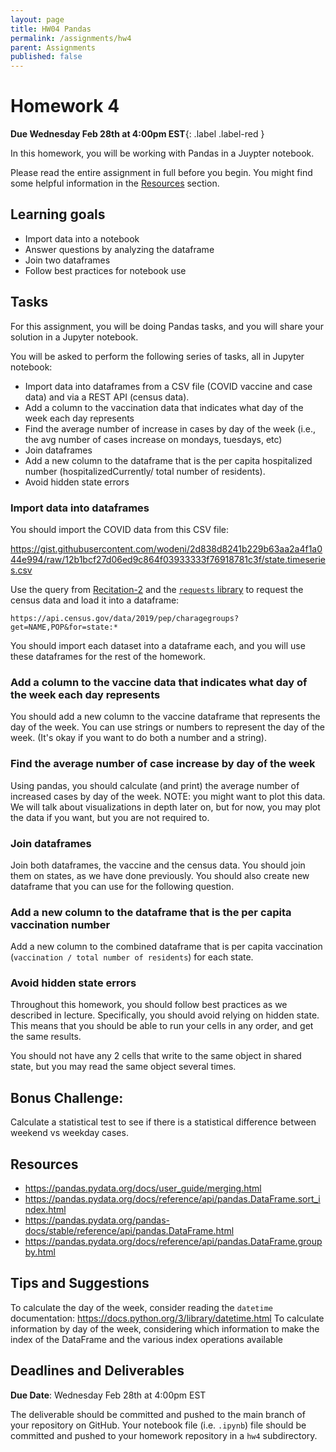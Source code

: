 ```yaml
---
layout: page
title: HW04 Pandas
permalink: /assignments/hw4
parent: Assignments
published: false
---
```


# Homework 4

**Due Wednesday Feb 28th at 4:00pm EST**{: .label .label-red } 

In this homework, you will be working with Pandas in a Juypter notebook. 

Please read the entire assignment in full before you begin. You might find some helpful information in the [Resources](#resources) section.

## Learning goals

- Import data into a notebook
- Answer questions by analyzing the dataframe
- Join two dataframes
- Follow best practices for notebook use

## Tasks

For this assignment, you will be doing Pandas tasks, and you will share your solution in a Jupyter notebook.

You will be asked to perform the following series of tasks, all in Jupyter notebook:

- Import data into dataframes from a CSV file (COVID vaccine and case data) and via a REST API (census data).
- Add a column to the vaccination data that indicates what day of the week each day represents
- Find the average number of increase in cases by day of the week (i.e., the avg number of cases increase on mondays, tuesdays, etc)
- Join dataframes
- Add a new column to the dataframe that is the per capita hospitalized number (hospitalizedCurrently/ total number of residents).
- Avoid hidden state errors

### Import data into dataframes

You should import the COVID data from this CSV file: 

<https://gist.githubusercontent.com/wodeni/2d838d8241b229b63aa2a4f1a044e994/raw/12b1bcf27d06ed9c864f03933333f76918781c3f/state.timeseries.csv>

Use the query from [Recitation-2](https://github.com/cmu-crafting-software/recitations-24/tree/main/recitation-2) and the [`requests` library](https://docs.python-requests.org/en/latest/) to request the census data and load it into a dataframe:

```
https://api.census.gov/data/2019/pep/charagegroups?get=NAME,POP&for=state:*
```

You should import each dataset into a dataframe each, and you will use these dataframes for the rest of the homework.

### Add a column to the vaccine data that indicates what day of the week each day represents

You should add a new column to the vaccine dataframe that represents the day of the week. You can use strings or numbers to represent the day of the week. (It's okay if you want to do both a number and a string). 

### Find the average number of case increase by day of the week 

Using pandas, you should calculate (and print) the average number of increased cases by day of the week.  NOTE: you might want to plot this data. We will talk about visualizations in depth later on, but for now, you may plot the data if you want, but you are not required to.
### Join dataframes

Join both dataframes, the vaccine and the census data.  You should join them on states, as we have done previously. You should also create new dataframe that you can use for the following question.

### Add a new column to the dataframe that is the per capita vaccination number 

Add a new column to the combined dataframe that is per capita vaccination (`vaccination / total number of residents`) for each state.  

### Avoid hidden state errors

Throughout this homework, you should follow best practices as we described in lecture. Specifically, you should avoid relying on hidden state. This means that you should be able to run your cells in any order, and get the same results. 

You should not have any 2 cells that write to the same object in shared state, but you may read the same object several times.

## Bonus Challenge: 

Calculate a statistical test to see if there is a statistical difference between weekend vs weekday cases.

## Resources

* <https://pandas.pydata.org/docs/user_guide/merging.html>
* <https://pandas.pydata.org/docs/reference/api/pandas.DataFrame.sort_index.html>
* <https://pandas.pydata.org/pandas-docs/stable/reference/api/pandas.DataFrame.html>
* <https://pandas.pydata.org/docs/reference/api/pandas.DataFrame.groupby.html>

## Tips and Suggestions

To calculate the day of the week, consider reading the `datetime` documentation: <https://docs.python.org/3/library/datetime.html>
To calculate information by day of the week, considering which information to make the index of the DataFrame and the various index operations available

## Deadlines and Deliverables

__Due Date__: Wednesday Feb 28th at 4:00pm EST

The deliverable should be committed and pushed to the main branch of your repository on GitHub. Your notebook file (i.e. `.ipynb`) file should be committed and pushed to your homework repository in a `hw4` subdirectory.
